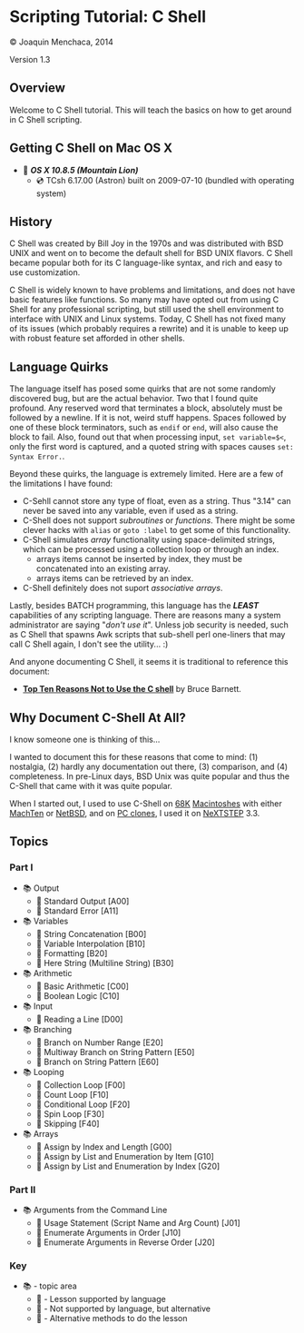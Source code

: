 # Scripting Tutorial: C Shell

© Joaquin Menchaca, 2014

Version 1.3

## Overview

Welcome to C Shell tutorial.  This will teach the basics on how to get around in C Shell scripting.

## Getting C Shell on Mac OS X

* :dvd: *__OS X 10.8.5 (Mountain Lion)__*
  * :cd: TCsh 6.17.00 (Astron) built on 2009-07-10 (bundled with operating system)

## History

C Shell was created by Bill Joy in the 1970s and was distributed with BSD UNIX and went on to become the default shell for BSD UNIX flavors.  C Shell became popular both for its C language-like syntax, and rich and easy to use customization.  

C Shell is widely known to have problems and limitations, and does not have basic features like functions.  So many may have opted out from using C Shell for any professional scripting, but still used the shell environment to interface with UNIX and Linux systems.  Today, C Shell has not fixed many of its issues (which probably requires a rewrite)
and it is unable to keep up with robust feature set afforded in other shells.

## Language Quirks

The language itself has posed some quirks that are not some randomly discovered bug, but are the actual behavior.  Two that I found quite profound.  Any reserved word that terminates a block, absolutely must be followed by a newline.  If it is not, weird stuff happens.  Spaces followed by one of these block terminators, such as ```endif``` or ```end```, will also cause the block to fail.  Also, found out that when processing input, ```set variable=$<```, only the first word is captured, and a quoted string with spaces causes ```set: Syntax Error.```.

Beyond these quirks, the language is extremely limited.  Here are a few of the limitations I have found:

  * C-Sehll cannot store any type of float, even as a string.  Thus "3.14" can never be saved into any variable, even if used as a string.
  * C-Shell does not support *subroutines* or *functions*.  There might be some clever hacks with `alias` or `goto :label` to get some of this functionality.
  * C-Shell simulates *array* functionality using space-delimited strings, which can be processed using a collection loop or through an index.
    * arrays items cannot be inserted by index, they must be concatenated into an existing array.
    * arrays items can be retrieved by an index.
  * C-Shell definitely does not suport *associative arrays*.


Lastly, besides BATCH programming, this language has the ***LEAST*** capabilities of any scripting language.  There are reasons many a system administrator are saying "*don't use it*". Unless job security is needed, such as C Shell that spawns Awk scripts that sub-shell perl one-liners that may call C Shell again, I don't see the utility... :)

And anyone documenting C Shell, it seems it is traditional to reference this document:

  * **[Top Ten Reasons Not to Use the C shell](http://www.grymoire.com/unix/CshTop10.txt)** by Bruce Barnett.

## Why Document C-Shell At All?

I know someone one is thinking of this...

I wanted to document this for these reasons that come to mind: (1) nostalgia, (2) hardly any documentation out there, (3) comparison, and (4) completeness.  In pre-Linux days, BSD Unix was quite popular and thus the C-Shell that came with it was quite popular.  

When I started out, I used to use C-Shell on [68K](http://en.wikipedia.org/wiki/Motorola_68000_series) [Macintoshes](http://en.wikipedia.org/wiki/Macintosh) with either   [MachTen](http://www.tenon.com/products/machten/) or [NetBSD](http://www.netbsd.org/), and on [PC clones](http://en.wikipedia.org/wiki/IBM_PC_compatible), I used it on [NeXTSTEP](http://en.wikipedia.org/wiki/NeXTSTEP) 3.3.

## Topics

### Part I

* :books: Output
  * :green_book: Standard Output [A00]
  * :closed_book: Standard Error [A11]
* :books: Variables
  * :green_book: String Concatenation [B00]
  * :green_book: Variable Interpolation [B10]
  * :green_book: Formatting [B20]
  * :green_book: Here String (Multiline String) [B30]
* :books: Arithmetic
  * :green_book: Basic Arithmetic [C00]
  * :green_book: Boolean Logic [C10]
* :books: Input
  * :green_book: Reading a Line [D00]
* :books: Branching
  * :green_book: Branch on Number Range [E20]
  * :green_book: Multiway Branch on String Pattern [E50]
  * :green_book: Branch on String Pattern [E60]
* :books: Looping
  * :green_book: Collection Loop [F00]
  * :green_book: Count Loop [F10]
  * :green_book: Conditional Loop [F20]
  * :green_book: Spin Loop [F30]
  * :green_book: Skipping [F40]
* :books: Arrays
  * :green_book: Assign by Index and Length [G00]
  * :green_book: Assign by List and Enumeration by Item [G10]
  * :green_book: Assign by List and Enumeration by Index [G20]

### Part II

* :books: Arguments from the Command Line
  * :closed_book: Usage Statement (Script Name and Arg Count) [J01]
  * :green_book: Enumerate Arguments in Order [J10]
  * :green_book: Enumerate Arguments in Reverse Order [J20]

### Key

* :books: - topic area
  * :green_book: - Lesson supported by language
  * :closed_book: - Not supported by language, but alternative
  * :page_facing_up: - Alternative methods to do the lesson
